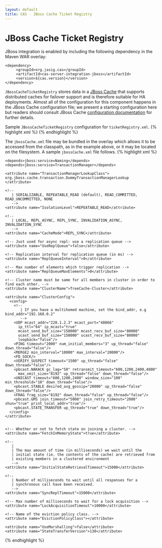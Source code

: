 ```yaml
---
layout: default
title: CAS - JBoss Cache Ticket Registry
---
```

<a name="JBossCacheTicketRegistry">  </a>
# JBoss Cache Ticket Registry
JBoss integration is enabled by including the following dependency in the Maven WAR overlay:

    <dependency>
         <groupId>org.jasig.cas</groupId>
         <artifactId>cas-server-integration-jboss</artifactId>
         <version>${cas.version}</version>
    </dependency>

`JBossCacheTicketRegistry` stores data in a [JBoss Cache](http://www.jboss.org/jbosscache/) that supports distributed
caches for failover support and is therefore suitable for HA deployments. Almost all of the configuration for this
component happens in the JBoss Cache configuration file; we present a starting configuration here but readers should
consult JBoss Cache
[configuration documentation](http://docs.jboss.org/jbosscache/3.2.1.GA/userguide_en/html/configuration.html)
for further details.

Sample `JBossCacheTicketRegistry` configuration for `ticketRegistry.xml`.
{% highlight xml %}
<bean id="ticketRegistry"
      class="org.jasig.cas.ticket.registry.JBossCacheTicketRegistry"
      p:cache-ref="cache" />
<bean id="cache"
      class="org.jasig.cas.util.JBossCacheFactoryBean"
      p:configLocation="classpath:jbossCache.xml" />
  </bean>
{% endhighlight %}

The `jbossCache.xml` file may be bundled in the overlay which allows it to be accessed from the classpath, as in the
example above, or it may be located on the filesystem. A sample `jbossCache.xml` file follows.
{% highlight xml %}
<?xml version="1.0" encoding="UTF-8"?>
<server>
  <mbean code="org.jboss.cache.TreeCache" name="jboss.cache:service=TreeCache">

    <depends>jboss:service=Naming</depends>
    <depends>jboss:service=TransactionManager</depends>

    <attribute name="TransactionManagerLookupClass">
    org.jboss.cache.transaction.DummyTransactionManagerLookup
    </attribute>

    <!--
       | SERIALIZABLE, REPEATABLE_READ (default), READ_COMMITTED, READ_UNCOMMITTED, NONE
       -->
    <attribute name="IsolationLevel">REPEATABLE_READ</attribute>

    <!--
       | LOCAL, REPL_ASYNC, REPL_SYNC, INVALIDATION_ASYNC, INVALIDATION_SYNC
       -->
    <attribute name="CacheMode">REPL_SYNC</attribute>

    <!-- Just used for async repl: use a replication queue -->
    <attribute name="UseReplQueue">false</attribute>

    <!-- Replication interval for replication queue (in ms) -->
    <attribute name="ReplQueueInterval">0</attribute>

    <!-- Max number of elements which trigger replication -->
    <attribute name="ReplQueueMaxElements">0</attribute>

    <!-- Cluster name must be same for all members in cluster in order to find each other. -->
    <attribute name="ClusterName">TreeCache-Cluster</attribute>

    <attribute name="ClusterConfig">
      <config>
        <!--
           | If you have a multihomed machine, set the bind_addr, e.g bind_addr="192.168.0.2"
           -->
        <UDP mcast_addr="228.1.2.3" mcast_port="48866"
          ip_ttl="64" ip_mcast="true"
          mcast_send_buf_size="150000" mcast_recv_buf_size="80000"
          ucast_send_buf_size="150000" ucast_recv_buf_size="80000"
          loopback="false"/>
        <PING timeout="2000" num_initial_members="3" up_thread="false" down_thread="false"/>
        <MERGE2 min_interval="10000" max_interval="20000"/>
        <FD_SOCK/>
        <VERIFY_SUSPECT timeout="1500" up_thread="false" down_thread="false"/>
        <pbcast.NAKACK gc_lag="50" retransmit_timeout="600,1200,2400,4800"
          max_xmit_size="8192" up_thread="false" down_thread="false"/>
        <UNICAST timeout="600,1200,2400" window_size="100" min_threshold="10" down_thread="false"/>
        <pbcast.STABLE desired_avg_gossip="20000" up_thread="false" down_thread="false"/>
        <FRAG frag_size="8192" down_thread="false" up_thread="false"/>
        <pbcast.GMS join_timeout="5000" join_retry_timeout="2000" shun="true" print_local_addr="true"/>
        <pbcast.STATE_TRANSFER up_thread="true" down_thread="true"/>
      </config>
    </attribute>


    <!-- Whether or not to fetch state on joining a cluster. -->
    <attribute name="FetchInMemoryState">true</attribute>

    <!--
       | 
       | The max amount of time (in milliseconds) we wait until the
       | initial state (ie. the contents of the cache) are retrieved from
       | existing members in a clustered environment
       -->
    <attribute name="InitialStateRetrievalTimeout">15000</attribute>

    <!--
       | Number of milliseconds to wait until all responses for a
       | synchronous call have been received.
       -->
    <attribute name="SyncReplTimeout">15000</attribute>

    <!-- Max number of milliseconds to wait for a lock acquisition -->
    <attribute name="LockAcquisitionTimeout">10000</attribute>

    <!-- Name of the eviction policy class. -->
    <attribute name="EvictionPolicyClass"></attribute>

    <attribute name="UseMarshalling">false</attribute>
    <attribute name="StateTransferVersion">130</attribute>
  </mbean>
</server>
{% endhighlight %}
